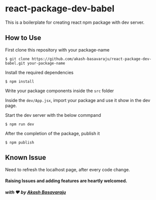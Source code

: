 # react-package-dev-babel

This is a boilerplate for creating react npm package with dev server.

## How to Use

First clone this repository with your package-name

`$ git clone https://github.com/akash-basavaraju/react-package-dev-babel.git your-package-name`

Install the required dependencies

`$ npm install`

Write your package components inside the `src` folder

Inside the `dev/App.jsx`, import your package and use it show in the dev page.

Start the dev server with the below commpand

`$ npm run dev`

After the completion of the package, publish it

`$ npm publish`

## Known Issue

Need to refresh the localhost page, after every code change.

#### Raising Issues and adding features are heartly welcomed.

##### with :heart: by [Akash Basavaraju](https://github.com/akash-basavaraju)

